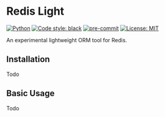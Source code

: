 # Redis Light
[![Python](https://img.shields.io/badge/python-3.6%20%7C%203.7%20%7C%203.8-blueviolet?logo=python&logoColor=green)](https://www.python.org/downloads/release/python-380/) [![Code style: black](https://img.shields.io/badge/code%20style-black-000000.svg)](https://github.com/psf/black) [![pre-commit](https://img.shields.io/badge/pre--commit-enabled-brightgreen?logo=pre-commit)](https://github.com/pre-commit/pre-commit) [![License: MIT](https://img.shields.io/badge/License-MIT-blue.svg)](https://github.com/zobayer1/elastic-migrate/blob/master/LICENSE)

An experimental lightweight ORM tool for Redis.

## Installation
Todo

## Basic Usage
Todo
